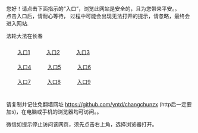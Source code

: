 您好！请点击下面指示的“入口”，浏览此网站是安全的，且为您带来平安。。 <br/>
点击入口后，请耐心等待， 过程中可能会出现无法打开的提示，请忽略，最终会进入网站. </br>

法轮大法在长春<br/>
<div style="padding:10px"><a style="margin:20px" target="_blank" href="https://dp3cft17nkbso.cloudfront.net/2Qpsp?pahvi" id="ccLink1" rel="nofollow">入口1</a> <a target="_blank" style="margin:20px" href="https://dgmjroqt1u3g.cloudfront.net/2Qpsp?dcgaj" id="ccLink2" rel="nofollow">入口2</a> <a style="margin:20px" target="_blank" href="https://d37k3ojb70w2ds.cloudfront.net/2Qpsp?xwube" id="ccLink3" rel="nofollow">入口3</a></div>

<div style="padding:10px" ><a style="margin:20px" target="_blank" href="https://dp3cft17nkbso.cloudfront.net/2Qpsp?pahvi" id="ccLink4" rel="nofollow">入口4</a> <a style="margin:20px" href="https://dgmjroqt1u3g.cloudfront.net/2Qpsp?dcgaj" target="_blank" id="ccLink5" rel="nofollow">入口5</a> <a style="margin:20px" href="https://d37k3ojb70w2ds.cloudfront.net/2Qpsp?xwube" target="_blank" id="ccLink6" rel="nofollow">入口6</a></div>

<div style="padding:10px"><a style="margin:20px" target="_blank" href="https://dp3cft17nkbso.cloudfront.net/2Qpsp?pahvi" id="ccLink7" rel="nofollow">入口7</a> <a style="margin:20px" href="https://dgmjroqt1u3g.cloudfront.net/2Qpsp?dcgaj" target="_blank" id="ccLink8" rel="nofollow">入口8</a> <a style="margin:20px" target="_blank" href="https://d37k3ojb70w2ds.cloudfront.net/2Qpsp?xwube" id="ccLink9" rel="nofollow">入口9</a></div>

<br/>



请复制并记住免翻墙网址 https://github.com/yntd/changchunzx (http后一定要加s)，在电脑或手机的浏览器均可访问。。<br/>

微信如提示停止访问该网页，须先点击右上角，选择浏览器打开。
